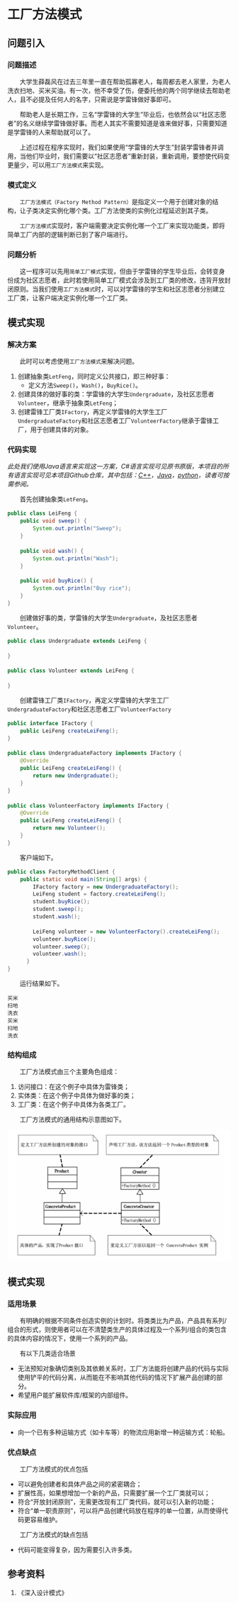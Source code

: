 # 工厂方法模式

## 问题引入

### 问题描述

&emsp;&emsp;大学生薛磊风在过去三年里一直在帮助孤寡老人，每周都去老人家里，为老人洗衣扫地、买米买油。有一次，他不幸受了伤，便委托他的两个同学继续去帮助老人，且不必提及任何人的名字，只需说是学雷锋做好事即可。

&emsp;&emsp;帮助老人是长期工作，三名“学雷锋的大学生”毕业后，也依然会以“社区志愿者”的名义继续学雷锋做好事。而老人其实不需要知道是谁来做好事，只需要知道是学雷锋的人来帮助就可以了。

&emsp;&emsp;上述过程在程序实现时，我们如果使用“学雷锋的大学生”封装学雷锋者并调用，当他们毕业时，我们需要以“社区志愿者”重新封装，重新调用，要想使代码变更量少，可以用`工厂方法模式`来实现。

### 模式定义

&emsp;&emsp;`工厂方法模式（Factory Method Pattern）`是指定义一个用于创建对象的结构，让子类决定实例化哪个类。工厂方法使类的实例化过程延迟到其子类。

&emsp;&emsp;`工厂方法模式`实现时，客户端需要决定实例化哪一个工厂来实现功能类，即将简单工厂内部的逻辑判断已到了客户端进行。

### 问题分析

&emsp;&emsp;这一程序可以先用`简单工厂模式`实现，但由于学雷锋的学生毕业后，会转变身份成为社区志愿者，此时若使用简单工厂模式会涉及到工厂类的修改，违背开放封闭原则。当我们使用`工厂方法模式`时，可以对学雷锋的学生和社区志愿者分别建立工厂类，让客户端决定实例化哪一个工厂类。

## 模式实现

### 解决方案

&emsp;&emsp;此时可以考虑使用`工厂方法模式`来解决问题。
1. 创建抽象类`LetFeng`，同时定义公共接口，即三种好事：      
    * 定义方法`Sweep()`，`Wash()`，`BuyRice()`。
2. 创建具体的做好事的类：学雷锋的大学生`Undergraduate`，及社区志愿者`Volunteer`，继承于抽象类`LetFeng`；
3. 创建雷锋工厂类`IFactory`，再定义学雷锋的大学生工厂`UndergraduateFactory`和社区志愿者工厂`VolunteerFactory`继承于雷锋工厂，用于创建具体的对象。

### 代码实现

*此处我们使用Java语言来实现这一方案，C#语言实现可见原书原版，本项目的所有语言实现可见本项目Github仓库，其中包括：[C++](https://github.com/datawhalechina/sweetalk-design-pattern/tree/main/src/design_patterns/cpp/factory_method/)，[Java](https://github.com/datawhalechina/sweetalk-design-pattern/tree/main/src/design_patterns/java/factory_method/example)，[python](https://github.com/datawhalechina/sweetalk-design-pattern/tree/main/src/design_patterns/python/factory_method/LeiFengFactory.py)，读者可按需参阅。*

&emsp;&emsp;首先创建抽象类`LetFeng`。

```Java
public class LeiFeng {
    public void sweep() {
        System.out.println("Sweep");
    }

    public void wash() {
        System.out.println("Wash");
    }

    public void buyRice() {
        System.out.println("Buy rice");
    }
}
```

&emsp;&emsp;创建做好事的类，学雷锋的大学生`Undergraduate`，及社区志愿者`Volunteer`。

```Java
public class Undergraduate extends LeiFeng {
    
}

public class Volunteer extends LeiFeng {
    
}
```

&emsp;&emsp;创建雷锋工厂类`IFactory`，再定义学雷锋的大学生工厂`UndergraduateFactory`和社区志愿者工厂`VolunteerFactory`

```Java
public interface IFactory {
    public LeiFeng createLeiFeng();
}

public class UndergraduateFactory implements IFactory {
    @Override
    public LeiFeng createLeiFeng() {
        return new Undergraduate();
    }
}

public class VolunteerFactory implements IFactory {
    @Override
    public LeiFeng createLeiFeng() {
        return new Volunteer();
    }
}
```

&emsp;&emsp;客户端如下。

```java
public class FactoryMethodClient {
    public static void main(String[] args) {
        IFactory factory = new UndergraduateFactory();
        LeiFeng student = factory.createLeiFeng();
        student.buyRice();
        student.sweep();
        student.wash();

        LeiFeng volunteer = new VolunteerFactory().createLeiFeng();
        volunteer.buyRice();
        volunteer.sweep();
        volunteer.wash();
      }
}
```

&emsp;&emsp;运行结果如下。
```
买米
扫地
洗衣
买米
扫地
洗衣
```

### 结构组成

&emsp;&emsp;工厂方法模式由三个主要角色组成：
 1. 访问接口：在这个例子中具体为雷锋类；
 2. 实体类：在这个例子中具体为做好事的类；
 3. 工厂类：在这个例子中具体为各类工厂。

&emsp;&emsp;工厂方法模式的通用结构示意图如下。

![装饰模式UML](img/factory_method/factoryUML.png)

## 模式实现

### 适用场景

&emsp;&emsp;有明确的根据不同条件创造实例的计划时。将类类比为产品，产品具有系列/组合的形式，则使用者可以在不清楚类生产的具体过程及一个系列/组合的类包含的具体内容的情况下，使用一个系列的产品。    

&emsp;&emsp;有以下几类适合场景
* 无法预知对象确切类别及其依赖关系时，工厂方法能将创建产品的代码与实际使用铲平的代码分离，从而能在不影响其他代码的情况下扩展产品创建的部分。
* 希望用户能扩展软件库/框架的内部组件。

### 实际应用

* 向一个已有多种运输方式（如卡车等）的物流应用新增一种运输方式：轮船。

### 优点缺点

&emsp;&emsp;工厂方法模式的优点包括

* 可以避免创建者和具体产品之间的紧密耦合；
* 扩展性高，如果想增加一个新的产品，只需要扩展一个工厂类就可以；
* 符合“开放封闭原则”，无需更改现有工厂类代码，就可以引入新的功能；
* 符合“单一职责原则”，可以将产品创建代码放在程序的单一位置，从而使得代码更容易维护。

&emsp;&emsp;工厂方法模式的缺点包括

* 代码可能变得复杂，因为需要引入许多类。


## 参考资料
1. 《深入设计模式》

